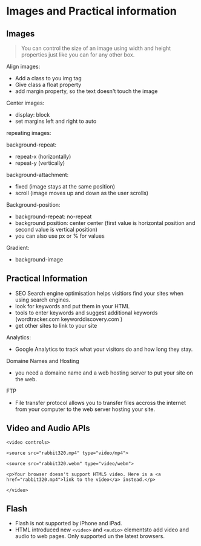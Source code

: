 # Images and Practical information

## Images

> You can control the size of an image using width and height properties just like you can for any other box.

Align images:
- Add a class to you img tag
- Give class a float property
- add margin property, so the text doesn't touch the image

Center images:
- display: block
- set margins left and right to auto

repeating images:
 
background-repeat: 
- repeat-x (horizontally)
- repeat-y (vertically)

background-attachment:
- fixed (image stays at the same position)
- scroll (image moves up and down as the user scrolls)

Background-position:
- background-repeat: no-repeat
- background position: center center (first value is horizontal position and second value is vertical position)
- you can also use px or % for values

Gradient:
- background-image


## Practical Information

- SEO Search engine optimisation helps visitiors find your sites when using search engines.
- look for keywords and put them in your HTML
- tools to enter keywords and suggest additional keywords (wordtracker.com keyworddiscovery.com )
- get other sites to link to your site

Analytics:
- Google Analytics to track what your visitors do and how long they stay.

Domaine Names and Hosting
- you need a domaine name and a web hosting server to put your site on the web.

FTP 
- File transfer protocol allows you to transfer files accross the internet from your computer to the web server hosting your site.

## Video and Audio APIs

`<video controls>`

  `<source src="rabbit320.mp4" type="video/mp4">`

  `<source src="rabbit320.webm" type="video/webm">`

  `<p>Your browser doesn't support HTML5 video. Here is a <a href="rabbit320.mp4">link to the video</a> instead.</p>`
  
`</video>`


## Flash
- Flash is not supported by iPhone and iPad.
- HTML introduced new `<video>` and `<audio>` elementsto add video and audio to web pages. Only supported un the latest browsers.